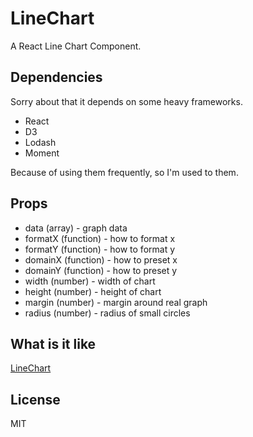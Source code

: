 # LineChart
A React Line Chart Component.

## Dependencies
Sorry about that it depends on some heavy frameworks.

+ React
+ D3
+ Lodash
+ Moment

Because of using them frequently, so I'm used to them.

## Props

+ data (array) - graph data
+ formatX (function) - how to format x
+ formatY (function) - how to format y
+ domainX (function) - how to preset x
+ domainY (function) - how to preset y
+ width (number) - width of chart
+ height (number) - height of chart
+ margin (number) - margin around real graph
+ radius (number) - radius of small circles

## What is it like

[LineChart](/LineChart.png)

## License

MIT